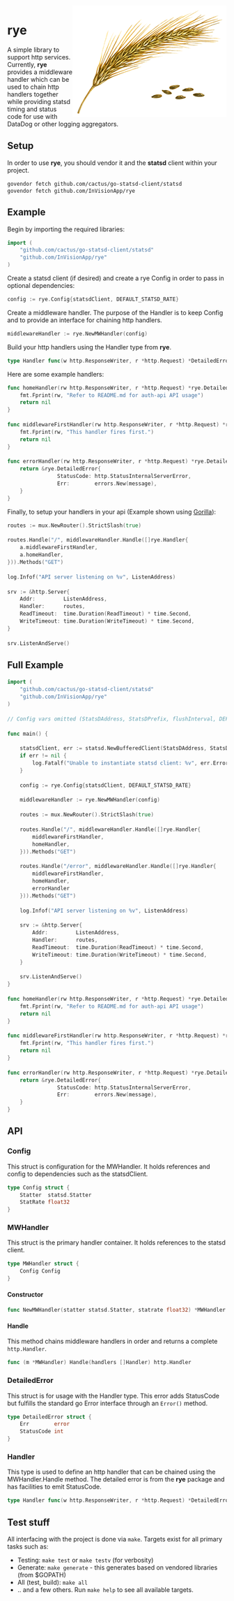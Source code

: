 
<img align="right" src="rye.gif">

# rye
A simple library to support http services. Currently, **rye** provides a middleware handler which can be used to chain http handlers together while providing statsd timing and status code for use with DataDog or other logging aggregators.

## Setup
In order to use **rye**, you should vendor it and the **statsd** client within your project.

```
govendor fetch github.com/cactus/go-statsd-client/statsd
govendor fetch github.com/InVisionApp/rye
```
## Example

Begin by importing the required libraries:

```go
import (
    "github.com/cactus/go-statsd-client/statsd"
    "github.com/InVisionApp/rye"
)
```

Create a statsd client (if desired) and create a rye Config in order to pass in optional dependencies:

```go
config := rye.Config{statsdClient, DEFAULT_STATSD_RATE}
```

Create a middleware handler. The purpose of the Handler is to keep Config and to provide an interface for chaining http handlers.
```go
middlewareHandler := rye.NewMWHandler(config)
```

Build your http handlers using the Handler type from **rye**.

```go
type Handler func(w http.ResponseWriter, r *http.Request) *DetailedError
```

Here are some example handlers:

```go
func homeHandler(rw http.ResponseWriter, r *http.Request) *rye.DetailedError {
	fmt.Fprint(rw, "Refer to README.md for auth-api API usage")
	return nil
}

func middlewareFirstHandler(rw http.ResponseWriter, r *http.Request) *rye.DetailedError {
	fmt.Fprint(rw, "This handler fires first.")
	return nil
}

func errorHandler(rw http.ResponseWriter, r *http.Request) *rye.DetailedError {
	return &rye.DetailedError{
    			StatusCode: http.StatusInternalServerError,
    			Err:        errors.New(message),
    }
}
```

Finally, to setup your handlers in your api (Example shown using [Gorilla](https://github.com/gorilla/mux)):
```go
routes := mux.NewRouter().StrictSlash(true)

routes.Handle("/", middlewareHandler.Handle([]rye.Handler{
    a.middlewareFirstHandler,
    a.homeHandler,
})).Methods("GET")

log.Infof("API server listening on %v", ListenAddress)

srv := &http.Server{
    Addr:         ListenAddress,
    Handler:      routes,
    ReadTimeout:  time.Duration(ReadTimeout) * time.Second,
    WriteTimeout: time.Duration(WriteTimeout) * time.Second,
}

srv.ListenAndServe()

```
## Full Example
```go
import (
    "github.com/cactus/go-statsd-client/statsd"
    "github.com/InVisionApp/rye"
)

// Config vars omitted (StatsDAddress, StatsDPrefix, flushInterval, DEFAULT_STATSD_RATE, etc

func main() {

    statsdClient, err := statsd.NewBufferedClient(StatsDAddress, StatsDPrefix, flushInterval, 0)
	if err != nil {
		log.Fatalf("Unable to instantiate statsd client: %v", err.Error())
	}
	
	config := rye.Config{statsdClient, DEFAULT_STATSD_RATE}

    middlewareHandler := rye.NewMWHandler(config)

    routes := mux.NewRouter().StrictSlash(true)

    routes.Handle("/", middlewareHandler.Handle([]rye.Handler{
        middlewareFirstHandler,
        homeHandler,
    })).Methods("GET")

    routes.Handle("/error", middlewareHandler.Handle([]rye.Handler{
        middlewareFirstHandler,
        homeHandler,
        errorHandler
    })).Methods("GET")

    log.Infof("API server listening on %v", ListenAddress)

    srv := &http.Server{
        Addr:         ListenAddress,
        Handler:      routes,
        ReadTimeout:  time.Duration(ReadTimeout) * time.Second,
        WriteTimeout: time.Duration(WriteTimeout) * time.Second,
    }

    srv.ListenAndServe()
}

func homeHandler(rw http.ResponseWriter, r *http.Request) *rye.DetailedError {
	fmt.Fprint(rw, "Refer to README.md for auth-api API usage")
	return nil
}

func middlewareFirstHandler(rw http.ResponseWriter, r *http.Request) *rye.DetailedError {
	fmt.Fprint(rw, "This handler fires first.")
	return nil
}

func errorHandler(rw http.ResponseWriter, r *http.Request) *rye.DetailedError {
	return &rye.DetailedError{
    			StatusCode: http.StatusInternalServerError,
    			Err:        errors.New(message),
    }
}
```

## API

### Config
This struct is configuration for the MWHandler. It holds references and config to dependencies such as the statsdClient.
```go
type Config struct {
	Statter  statsd.Statter
	StatRate float32
}
```

### MWHandler
This struct is the primary handler container. It holds references to the statsd client.
```go
type MWHandler struct {
    Config Config
}
```
#### Constructor
```go
func NewMWHandler(statter statsd.Statter, statrate float32) *MWHandler
```
#### Handle
This method chains middleware handlers in order and returns a complete `http.Handler`.
```go
func (m *MWHandler) Handle(handlers []Handler) http.Handler
```

### DetailedError
This struct is for usage with the Handler type. This error adds StatusCode but fulfills the standard go Error interface through an `Error()` method.
```go
type DetailedError struct {
	Err        error
	StatusCode int
}
```

### Handler
This type is used to define an http handler that can be chained using the MWHandler.Handle method. The detailed error is from the **rye** package and has facilities to emit StatusCode.
```go
type Handler func(w http.ResponseWriter, r *http.Request) *DetailedError
```



## Test stuff
All interfacing with the project is done via `make`. Targets exist for all primary tasks such as:

- Testing: `make test` or `make testv` (for verbosity)
- Generate: `make generate` - this generates based on vendored libraries (from $GOPATH)
- All (test, build): `make all`
- .. and a few others. Run `make help` to see all available targets.